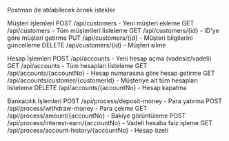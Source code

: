 Postman de atılabilecek örnek istekler

Müşteri işlemleri
POST /api/customers - Yeni müşteri ekleme
GET /api/customers - Tüm müşterileri listeleme
GET /api/customers/{id} - ID'ye göre müşteri getirme
PUT /api/customers/{id} - Müşteri bilgilerini güncelleme
DELETE /api/customers/{id} - Müşteri silme

Hesap İşlemleri
POST /api/accounts - Yeni hesap açma (vadesiz/vadeli)
GET /api/accounts - Tüm hesapları listeleme
GET /api/accounts/{accountNo} - Hesap numarasına göre hesap getirme
GET /api/accounts/customer/{customerId} - Müşteriye ait tüm hesapları listeleme
DELETE /api/accounts/{accountNo} - Hesap kapatma

Bankacılık İşlemleri
POST /api/process/deposit-money - Para yatırma
POST /api/process/withdraw-money - Para çekme
GET /api/process/amount/{accountNo} - Bakiye görüntüleme
POST /api/process/interest-earn/{accountNo} - Vadeli hesaba faiz işleme
GET /api/process/account-history/{accountNo} - Hesap özeti
